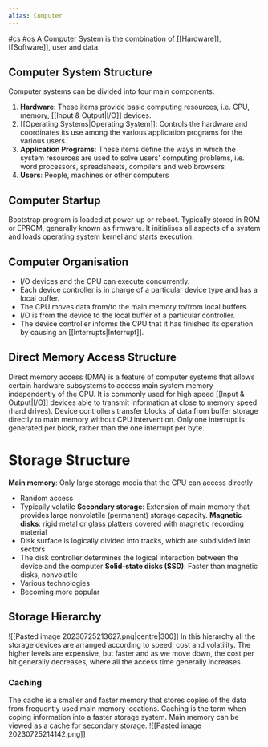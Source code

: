 ```yaml
---
alias: Computer
---
```

#cs #os
A Computer System is the combination of [[Hardware]], [[Software]], user and data.

## Computer System Structure 
Computer systems can be divided into four main components:
1. **Hardware**: These items provide basic computing resources, i.e. CPU, memory, [[Input & Output|I/O]] devices.
2. [[Operating Systems|Operating System]]: Controls the hardware and coordinates its use among the various application programs for the various users.
3. **Application Programs**: These items define the ways in which the system resources are used to solve users' computing problems, i.e. word processors, spreadsheets, compilers and web browsers
4. **Users**: People, machines or other computers

## Computer Startup
Bootstrap program is loaded at power-up or reboot. Typically stored in ROM or EPROM, generally known as firmware. It initialises all aspects of a system and loads operating system kernel and starts execution.

## Computer Organisation
- I/O devices and the CPU can execute concurrently.
- Each device controller is in charge of a particular device type and has a local buffer.
- The CPU moves data from/to the main memory to/from local buffers.
- I/O is from the device to the local buffer of a particular controller.
- The device controller informs the CPU that it has finished its operation by causing an [[Interrupts|Interrupt]].

## Direct Memory Access Structure 
Direct memory access (DMA) is a feature of computer systems that allows certain hardware subsystems to access main system memory independently of the CPU. It is commonly used for high speed [[Input & Output|I/O]] devices able to transmit information at close to memory speed (hard drives). Device controllers transfer blocks of data from buffer storage directly to main memory without CPU intervention. Only one interrupt is generated per block, rather than the one interrupt per byte.

# Storage Structure
**Main memory**: Only large storage media that the CPU can access directly 
- Random access
- Typically volatile
**Secondary storage**: Extension of main memory that provides large nonvolatile (permanent) storage capacity.
**Magnetic disks**: rigid metal or glass platters covered with magnetic recording material
- Disk surface is logically divided into tracks, which are subdivided into sectors 
- The disk controller determines the logical interaction between the device and the computer
**Solid-state disks (SSD)**: Faster than magnetic disks, nonvolatile
- Various technologies 
- Becoming more popular

## Storage Hierarchy 
![[Pasted image 20230725213627.png|centre|300]]
In this hierarchy all the storage devices are arranged according to speed, cost and volatility. The higher levels are expensive, but faster and as we move down, the cost per bit generally decreases, where all the access time generally increases.

### Caching
The cache is a smaller and faster memory that stores copies of the data from frequently used main memory locations. Caching is the term when coping information into a faster storage system. Main memory can be viewed as a cache for secondary storage.
![[Pasted image 20230725214142.png]]

